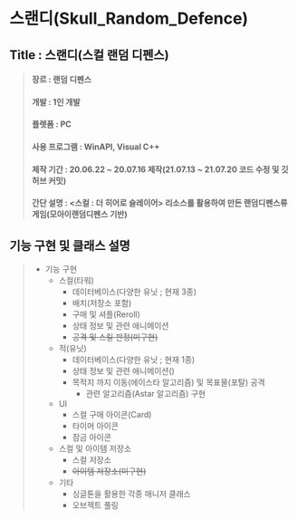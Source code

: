 # 스랜디(Skull_Random_Defence)

## Title : 스랜디(스컬 랜덤 디펜스)

> ####  장르 : 랜덤 디펜스
> ####  개발 : 1인 개발
> ####  플렛폼 : PC
> ####  사용 프로그램 : WinAPI, Visual C++
> ####  제작 기간 : 20.06.22 ~ 20.07.16 제작(21.07.13 ~ 21.07.20 코드 수정 및 깃허브 커밋)
> ####  간단 설명 : <스컬 : 더 히어로 슬레이어> 리소스를 활용하여 만든 랜덤디펜스류 게임(모아이랜덤디펜스 기반)

## 기능 구현 및 클래스 설명

> + 기능 구현
>   + 스컬(타워)
>     + 데이터베이스(다양한 유닛 ; 현재 3종)
>     + 배치(저장소 포함)
>     + 구매 및 셔플(Reroll)
>     + 상태 정보 및 관련 애니메이션
>     + ~~공격 및 스킬 판정(미구현)~~
>   + 적(유닛)
>     + 데이터베이스(다양한 유닛 ; 현재 1종)
>     + 상태 정보 및 관련 애니메이션()
>     + 목적지 까지 이동(에이스타 알고리즘) 및 목표물(포탈) 공격
>       + 관련 알고리즘(Astar 알고리즘) 구현
>   + UI
>     + 스컬 구매 아이콘(Card)
>     + 타이머 아이콘
>     + 잠금 아이콘
>   + 스컬 및 아이템 저장소
>     + 스컬 저장소
>     + ~~아이템 저장소(미구현)~~
>   + 기타
>     + 싱글톤을 활용한 각종 매니저 클래스
>     + 오브젝트 풀링
